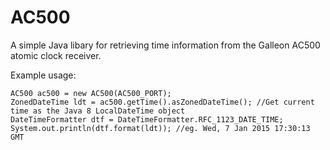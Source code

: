 AC500
=======

A simple Java libary for retrieving time information from the Galleon AC500 atomic clock receiver.

Example usage:

    AC500 ac500 = new AC500(AC500_PORT);
    ZonedDateTime ldt = ac500.getTime().asZonedDateTime(); //Get current time as the Java 8 LocalDateTime object
    DateTimeFormatter dtf = DateTimeFormatter.RFC_1123_DATE_TIME;
    System.out.println(dtf.format(ldt)); //eg. Wed, 7 Jan 2015 17:30:13 GMT